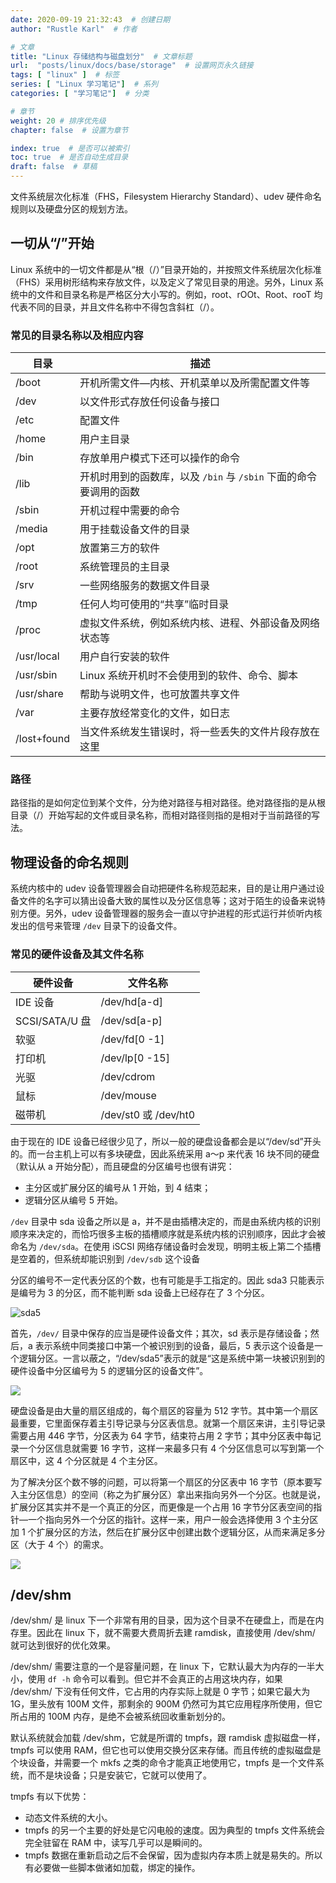 ```yaml
---
date: 2020-09-19 21:32:43  # 创建日期
author: "Rustle Karl"  # 作者

# 文章
title: "Linux 存储结构与磁盘划分"  # 文章标题
url:  "posts/linux/docs/base/storage"  # 设置网页永久链接
tags: [ "linux" ]  # 标签
series: [ "Linux 学习笔记"]  # 系列
categories: [ "学习笔记"]  # 分类

# 章节
weight: 20 # 排序优先级
chapter: false  # 设置为章节

index: true  # 是否可以被索引
toc: true  # 是否自动生成目录
draft: false  # 草稿
---
```


文件系统层次化标准（FHS，Filesystem Hierarchy Standard）、udev 硬件命名规则以及硬盘分区的规划方法。

## 一切从“/”开始

Linux 系统中的一切文件都是从“根（/）”目录开始的，并按照文件系统层次化标准（FHS）采用树形结构来存放文件，以及定义了常见目录的用途。另外，Linux 系统中的文件和目录名称是严格区分大小写的。例如，root、rOOt、Root、rooT 均代表不同的目录，并且文件名称中不得包含斜杠（/）。

### 常见的目录名称以及相应内容

| 目录 | 描述 |
| -------- | -------- |
| /boot | 开机所需文件—内核、开机菜单以及所需配置文件等 |
| /dev | 以文件形式存放任何设备与接口 |
| /etc | 配置文件 |
| /home | 用户主目录 |
| /bin | 存放单用户模式下还可以操作的命令 |
| /lib | 开机时用到的函数库，以及 `/bin` 与 `/sbin` 下面的命令要调用的函数 |
| /sbin | 开机过程中需要的命令 |
| /media | 用于挂载设备文件的目录 |
| /opt | 放置第三方的软件 |
| /root | 系统管理员的主目录 |
| /srv | 一些网络服务的数据文件目录 |
| /tmp | 任何人均可使用的“共享”临时目录 |
| /proc | 虚拟文件系统，例如系统内核、进程、外部设备及网络状态等 |
| /usr/local | 用户自行安装的软件 |
| /usr/sbin | Linux 系统开机时不会使用到的软件、命令、脚本 |
| /usr/share | 帮助与说明文件，也可放置共享文件 |
| /var | 主要存放经常变化的文件，如日志 |
| /lost+found | 当文件系统发生错误时，将一些丢失的文件片段存放在这里 |

### 路径

路径指的是如何定位到某个文件，分为绝对路径与相对路径。绝对路径指的是从根目录（/）开始写起的文件或目录名称，而相对路径则指的是相对于当前路径的写法。

## 物理设备的命名规则

系统内核中的 udev 设备管理器会自动把硬件名称规范起来，目的是让用户通过设备文件的名字可以猜出设备大致的属性以及分区信息等；这对于陌生的设备来说特别方便。另外，udev 设备管理器的服务会一直以守护进程的形式运行并侦听内核发出的信号来管理 `/dev` 目录下的设备文件。

### 常见的硬件设备及其文件名称

| 硬件设备 | 文件名称 |
| -------- | -------- |
| IDE 设备 | /dev/hd[a-d] |
| SCSI/SATA/U 盘 | /dev/sd[a-p] |
| 软驱 | /dev/fd[0 -1] |
| 打印机 | /dev/lp[0 -15] |
| 光驱 | /dev/cdrom |
| 鼠标 | /dev/mouse |
| 磁带机 | /dev/st0 或 /dev/ht0 |

由于现在的 IDE 设备已经很少见了，所以一般的硬盘设备都会是以“/dev/sd”开头的。而一台主机上可以有多块硬盘，因此系统采用 a～p 来代表 16 块不同的硬盘（默认从 a 开始分配），而且硬盘的分区编号也很有讲究：

- 主分区或扩展分区的编号从 1 开始，到 4 结束；
- 逻辑分区从编号 5 开始。

`/dev` 目录中 sda 设备之所以是 a，并不是由插槽决定的，而是由系统内核的识别顺序来决定的，而恰巧很多主板的插槽顺序就是系统内核的识别顺序，因此才会被命名为 `/dev/sda`。在使用 iSCSI 网络存储设备时会发现，明明主板上第二个插槽是空着的，但系统却能识别到 `/dev/sdb` 这个设备

分区的编号不一定代表分区的个数，也有可能是手工指定的。因此 sda3 只能表示是编号为 3 的分区，而不能判断 sda 设备上已经存在了 3 个分区。

![sda5](https://i.loli.net/2020/12/30/EOuDMYathNVZBfm.png)

首先，`/dev/` 目录中保存的应当是硬件设备文件；其次，sd 表示是存储设备；然后，a 表示系统中同类接口中第一个被识别到的设备，最后，5 表示这个设备是一个逻辑分区。一言以蔽之，“/dev/sda5”表示的就是“这是系统中第一块被识别到的硬件设备中分区编号为 5 的逻辑分区的设备文件”。

![](https://i.loli.net/2020/12/30/4abOxU6nSeqfwQk.png)

硬盘设备是由大量的扇区组成的，每个扇区的容量为 512 字节。其中第一个扇区最重要，它里面保存着主引导记录与分区表信息。就第一个扇区来讲，主引导记录需要占用 446 字节，分区表为 64 字节，结束符占用 2 字节；其中分区表中每记录一个分区信息就需要 16 字节，这样一来最多只有 4 个分区信息可以写到第一个扇区中，这 4 个分区就是 4 个主分区。

为了解决分区个数不够的问题，可以将第一个扇区的分区表中 16 字节（原本要写入主分区信息）的空间（称之为扩展分区）拿出来指向另外一个分区。也就是说，扩展分区其实并不是一个真正的分区，而更像是一个占用 16 字节分区表空间的指针—一个指向另外一个分区的指针。这样一来，用户一般会选择使用 3 个主分区加 1 个扩展分区的方法，然后在扩展分区中创建出数个逻辑分区，从而来满足多分区（大于 4 个）的需求。

![](https://i.loli.net/2020/12/30/XwO71zgi8a9SmeC.png)

## /dev/shm

/dev/shm/ 是 linux 下一个非常有用的目录，因为这个目录不在硬盘上，而是在内存里。因此在 linux 下，就不需要大费周折去建 ramdisk，直接使用 /dev/shm/ 就可达到很好的优化效果。

/dev/shm/ 需要注意的一个是容量问题，在 linux 下，它默认最大为内存的一半大小，使用 `df -h` 命令可以看到。但它并不会真正的占用这块内存，如果 /dev/shm/ 下没有任何文件，它占用的内存实际上就是 0 字节；如果它最大为 1G，里头放有 100M 文件，那剩余的 900M 仍然可为其它应用程序所使用，但它所占用的 100M 内存，是绝不会被系统回收重新划分的。

默认系统就会加载 /dev/shm，它就是所谓的 tmpfs，跟 ramdisk 虚拟磁盘一样，tmpfs 可以使用 RAM，但它也可以使用交换分区来存储。而且传统的虚拟磁盘是个块设备，并需要一个 mkfs 之类的命令才能真正地使用它，tmpfs 是一个文件系统，而不是块设备；只是安装它，它就可以使用了。

tmpfs 有以下优势：

- 动态文件系统的大小。
- tmpfs 的另一个主要的好处是它闪电般的速度。因为典型的 tmpfs 文件系统会完全驻留在 RAM 中，读写几乎可以是瞬间的。
- tmpfs 数据在重新启动之后不会保留，因为虚拟内存本质上就是易失的。所以有必要做一些脚本做诸如加载，绑定的操作。
